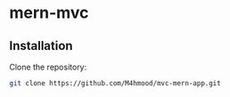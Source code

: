 # mern-mvc

## Installation

Clone the repository:

```bash
git clone https://github.com/M4hmood/mvc-mern-app.git
```